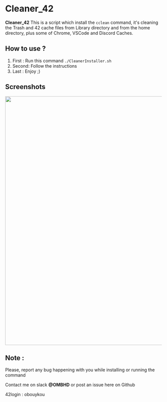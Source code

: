 # Cleaner_42

**Cleaner_42** This is a script which install the `cclean` command, it's cleaning the Trash and 42 cache files from Library directory and from the home directory, plus some of Chrome, VSCode and Discord Caches.

## How to use ?

1. First : Run this command `./CleanerInstaller.sh`
2. Second: Follow the instructions
3. Last  : Enjoy ;)

## Screenshots

<img src="https://i.imgur.com/ugAa0nP.png.png" width="800" />


## Note : 

Please, report any bug happening with you while installing or running the command

Contact me on slack **@OMBHD** or post an issue here on Github

42login : obouykou

